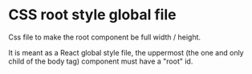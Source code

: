 # CSS root style global file
Css file to make the root component be full width / height.

It is meant as a React global style file, the uppermost (the one and only child of the body tag) component must have a "root" id.
